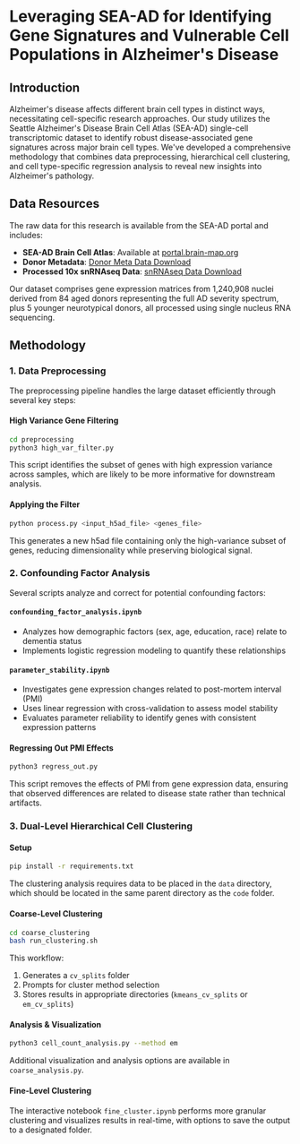 # Leveraging SEA-AD for Identifying Gene Signatures and Vulnerable Cell Populations in Alzheimer's Disease

## Introduction

Alzheimer's disease affects different brain cell types in distinct ways, necessitating cell-specific research approaches. Our study utilizes the Seattle Alzheimer's Disease Brain Cell Atlas (SEA-AD) single-cell transcriptomic dataset to identify robust disease-associated gene signatures across major brain cell types. We've developed a comprehensive methodology that combines data preprocessing, hierarchical cell clustering, and cell type-specific regression analysis to reveal new insights into Alzheimer's pathology.

## Data Resources

The raw data for this research is available from the SEA-AD portal and includes:

- **SEA-AD Brain Cell Atlas**: Available at [portal.brain-map.org](https://portal.brain-map.org/explore/seattle-alzheimers-disease/seattle-alzheimers-disease-brain-cell-atlas-download?edit&language=en)
- **Donor Metadata**: [Donor Meta Data Download](https://brainmapportal-live-4cc80a57cd6e400d854-f7fdcae.divio-media.net/filer_public/b4/c7/b4c727e1-ede1-4c61-b2ee-bf1ae4a3ef68/sea-ad_cohort_donor_metadata_072524.xlsx)
- **Processed 10x snRNAseq Data**: [snRNAseq Data Download](https://sea-ad-single-cell-profiling.s3.amazonaws.com/index.html#MTG/RNAseq/)

Our dataset comprises gene expression matrices from 1,240,908 nuclei derived from 84 aged donors representing the full AD severity spectrum, plus 5 younger neurotypical donors, all processed using single nucleus RNA sequencing.

## Methodology

### 1. Data Preprocessing

The preprocessing pipeline handles the large dataset efficiently through several key steps:

#### High Variance Gene Filtering

```bash
cd preprocessing
python3 high_var_filter.py
```

This script identifies the subset of genes with high expression variance across samples, which are likely to be more informative for downstream analysis.

#### Applying the Filter

```bash
python process.py <input_h5ad_file> <genes_file>
```

This generates a new h5ad file containing only the high-variance subset of genes, reducing dimensionality while preserving biological signal.

### 2. Confounding Factor Analysis

Several scripts analyze and correct for potential confounding factors:

#### `confounding_factor_analysis.ipynb`
- Analyzes how demographic factors (sex, age, education, race) relate to dementia status
- Implements logistic regression modeling to quantify these relationships

#### `parameter_stability.ipynb`
- Investigates gene expression changes related to post-mortem interval (PMI)
- Uses linear regression with cross-validation to assess model stability
- Evaluates parameter reliability to identify genes with consistent expression patterns

#### Regressing Out PMI Effects

```bash
python3 regress_out.py
```

This script removes the effects of PMI from gene expression data, ensuring that observed differences are related to disease state rather than technical artifacts.

### 3. Dual-Level Hierarchical Cell Clustering

#### Setup

```bash
pip install -r requirements.txt
```

The clustering analysis requires data to be placed in the `data` directory, which should be located in the same parent directory as the `code` folder.

#### Coarse-Level Clustering

```bash
cd coarse_clustering
bash run_clustering.sh
```

This workflow:
1. Generates a `cv_splits` folder
2. Prompts for cluster method selection
3. Stores results in appropriate directories (`kmeans_cv_splits` or `em_cv_splits`)

#### Analysis & Visualization

```bash
python3 cell_count_analysis.py --method em
```

Additional visualization and analysis options are available in `coarse_analysis.py`.

#### Fine-Level Clustering

The interactive notebook `fine_cluster.ipynb` performs more granular clustering and visualizes results in real-time, with options to save the output to a designated folder.
